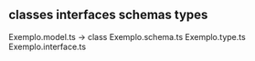 classes
interfaces
schemas
types
---
Exemplo.model.ts -> class
Exemplo.schema.ts
Exemplo.type.ts
Exemplo.interface.ts
